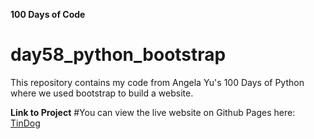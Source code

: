**100 Days of Code**
# day58_python_bootstrap
This repository contains my code from Angela Yu's 100 Days of Python where we used bootstrap to build a website. 

**Link to Project**
#You can view the live website on Github Pages here:
[TinDog](https://kifzig.github.io/day58_python_bootstrap/)
